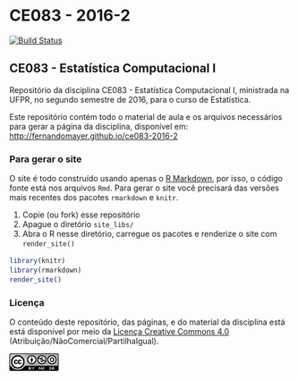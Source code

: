 # CE083 - 2016-2

[![Build Status](https://travis-ci.org/fernandomayer/ce083-2016-2.svg)](https://travis-ci.org/fernandomayer/ce083-2016-2)

## CE083 - Estatística Computacional I

Repositório da disciplina CE083 - Estatística Computacional I,
ministrada na UFPR, no segundo semestre de 2016, para o curso de
Estatística.

Este repositório contém todo o material de aula e os arquivos
necessários para gerar a página da disciplina, disponível em:
http://fernandomayer.github.io/ce083-2016-2

### Para gerar o site

O site é todo construído usando apenas o [R Markdown][], por isso, o
código fonte está nos arquivos `Rmd`. Para gerar o site você precisará
das versões mais recentes dos pacotes `rmarkdown` e `knitr`.

1. Copie (ou fork) esse repositório
2. Apague o diretório `site_libs/`
3. Abra o R nesse diretório, carregue os pacotes e renderize o site com
   `render_site()`
```r
library(knitr)
library(rmarkdown)
render_site()
```

### Licença

O conteúdo deste repositório, das páginas, e do material da disciplina
está está disponível por meio da [Licença Creative Commons 4.0][]
(Atribuição/NãoComercial/PartilhaIgual).

![Licença Creative Commons 4.0](img/CC_by-nc-sa_88x31.png)


[Licença Creative Commons 4.0]: https://creativecommons.org/licenses/by-nc-sa/4.0/deed.pt_BR
[R Markdown]: http://rmarkdown.rstudio.com
